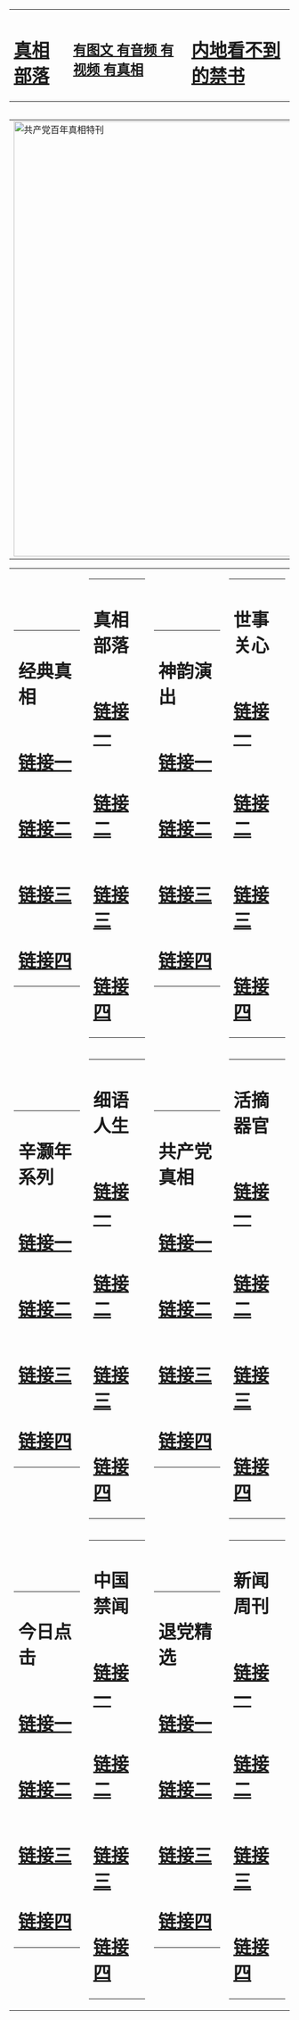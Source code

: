 <table><tr><td><H1><a href="http://t.cn/RXHdjBO">真相部落</a></H1></td><td><H2><a href="http://t.cn/RXHd3r5">有图文 有音频 有视频 有真相</a></H2><td><H1><a href="http://t.cn/Ra2GRiE"> 内地看不到的禁书</a></H1></td></table><table><table><tr><td><a href="http://t.cn/RXHdXFL"><img src="http://1335.u05.amandahourt.com/zx/bngcd/gcdbnzx.jpg" width="780"  border="0" alt="共产党百年真相特刊"></a></td></tr></table><table><tr><td><table><tr><td ><h1>经典真相</h1></td></tr><tr><td><h1>  <a href="http://t.cn/RXHdj1q" target=_blank>链接一</a>  </h1></td></tr><tr><td><h1>  <a href="http://t.cn/RXHdo31" target=_blank>链接二</a>  </h1></td></tr><tr><td><h1>  <a href="http://t.cn/RXHdK7x" target=_blank>链接三</a>  </h1></td></tr><tr><td><h1>  <a href="http://po.st/GT3pnd" target=_blank>链接四</a>  </h1></td></tr></table></td><td><table><tr><td ><h1>真相部落</h1></td></tr><tr><td><h1>  <a href="http://t.cn/RXElYlU" target=_blank>链接一</a>  </h1></td></tr><tr><td><h1>  <a href="http://t.cn/RXHdKSI" target=_blank>链接二</a>  </h1></td></tr><tr><td><h1>  <a href="http://t.cn/RXHdIt5" target=_blank>链接三</a>  </h1></td></tr><tr><td><h1>  <a href="http://po.st/rU0Bc7" target=_blank>链接四</a>  </h1></td></tr></table></td><td><table><tr><td ><h1>神韵演出</h1></td></tr><tr><td><h1>  <a href="http://t.cn/RXEleJ9" target=_blank>链接一</a>  </h1></td></tr><tr><td><h1>  <a href="http://t.cn/RXHdRKv" target=_blank>链接二</a>  </h1></td></tr><tr><td><h1>  <a href="http://t.cn/RXHdIiy" target=_blank>链接三</a>  </h1></td></tr><tr><td><h1>  <a href="http://po.st/MrjVyX" target=_blank>链接四</a>  </h1></td></tr></table></td><td><table><tr><td ><h1>世事关心</h1></td></tr><tr><td><h1>  <a href="http://t.cn/RXHdIrA" target=_blank>链接一</a>  </h1></td></tr><tr><td><h1>  <a href="http://t.cn/RXHdOZE" target=_blank>链接二</a>  </h1></td></tr><tr><td><h1>  <a href="http://t.cn/RXHd6dS" target=_blank>链接三</a>  </h1></td></tr><tr><td><h1>  <a href="http://po.st/iBlzUw" target=_blank>链接四</a>  </h1></td></tr></table></td></tr><tr><td><table><tr><td ><h1>辛灏年系列</h1></td></tr><tr><td><h1>  <a href="http://t.cn/RXEWWof" target=_blank>链接一</a>  </h1></td></tr><tr><td><h1>  <a href="http://t.cn/RXHgZCU" target=_blank>链接二</a>  </h1></td></tr><tr><td><h1>  <a href="http://t.cn/RXHd9I7" target=_blank>链接三</a>  </h1></td></tr><tr><td><h1>  <a href="http://po.st/lyfDDL" target=_blank>链接四</a>  </h1></td></tr></table></td><td><table><tr><td ><h1>细语人生</h1></td></tr><tr><td><h1>  <a href="http://t.cn/RXHdekN" target=_blank>链接一</a>  </h1></td></tr><tr><td><h1>  <a href="http://t.cn/RXHdXO0" target=_blank>链接二</a>  </h1></td></tr><tr><td><h1>  <a href="http://po.st/jxrJdY" target=_blank>链接三</a>  </h1></td></tr><tr><td><h1>  <a href="http://po.st/n55VII" target=_blank>链接四</a>  </h1></td></tr></table></td><td><table><tr><td ><h1>共产党真相</h1></td></tr><tr><td><h1>  <a href="http://t.cn/RXHdXFL" target=_blank>链接一</a>  </h1></td></tr><tr><td><h1>  <a href="http://t.cn/RXHgP5x" target=_blank>链接二</a>  </h1></td></tr><tr><td><h1>  <a href="http://po.st/FV6vrT" target=_blank>链接三</a>  </h1></td></tr><tr><td><h1>  <a href="http://po.st/3mfdOh" target=_blank>链接四</a>  </h1></td></tr></table></td><td><table><tr><td ><h1>活摘器官</h1></td></tr><tr><td><h1>  <a href="http://t.cn/RXElGFf" target=_blank>链接一</a>  </h1></td></tr><tr><td><h1>  <a href="http://t.cn/RXHdDO9" target=_blank>链接二</a>  </h1></td></tr><tr><td><h1>  <a href="http://po.st/yS6VXf" target=_blank>链接三</a>  </h1></td></tr><tr><td><h1>  <a href="http://po.st/MH2ryZ" target=_blank>链接四</a>  </h1></td></tr></table></td></tr><tr><td><table><tr><td ><h1>今日点击</h1></td></tr><tr><td><h1>  <a href="http://t.cn/RXHghZv" target=_blank>链接一</a>  </h1></td></tr><tr><td><h1>  <a href="http://t.cn/RXHdkvU" target=_blank>链接二</a>  </h1></td></tr><tr><td><h1>  <a href="http://po.st/xAqOFR" target=_blank>链接三</a>  </h1></td></tr><tr><td><h1>  <a href="http://po.st/rHlgmw" target=_blank>链接四</a>  </h1></td></tr></table></td><td><table><tr><td ><h1>中国禁闻</h1></td></tr><tr><td><h1>  <a href="http://t.cn/RXHgAGg" target=_blank>链接一</a>  </h1></td></tr><tr><td><h1>  <a href="http://t.cn/RXHgAGg" target=_blank>链接二</a>  </h1></td></tr><tr><td><h1>  <a href="http://po.st/MsVZc2" target=_blank>链接三</a>  </h1></td></tr><tr><td><h1>  <a href="http://po.st/Zwu5Or" target=_blank>链接四</a>  </h1></td></tr></table></td><td><table><tr><td ><h1>退党精选</h1></td></tr><tr><td><h1>  <a href="http://t.cn/RXHdl8Y" target=_blank>链接一</a>  </h1></td></tr><tr><td><h1>  <a href="http://t.cn/RXHdSlW" target=_blank>链接二</a>  </h1></td></tr><tr><td><h1>  <a href="http://po.st/Mg4V96" target=_blank>链接三</a>  </h1></td></tr><tr><td><h1>  <a href="http://po.st/qnyBLp" target=_blank>链接四</a>  </h1></td></tr></table></td><td><table><tr><td ><h1>新闻周刊</h1></td></tr><tr><td><h1>  <a href="http://t.cn/RXHd8PL" target=_blank>链接一</a>  </h1></td></tr><tr><td><h1>  <a href="http://t.cn/RXHdoIS" target=_blank>链接二</a>  </h1></td></tr><tr><td><h1>  <a href="http://po.st/B2sUtn" target=_blank>链接三</a>  </h1></td></tr><tr><td><h1>  <a href="http://po.st/vmCLid" target=_blank>链接四</a>  </h1></td></tr></table></td></tr></table>
